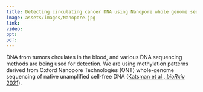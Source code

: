 ```yaml
---
title: Detecting circulating cancer DNA using Nanopore whole genome sequencing
image: assets/images/Nanopore.jpg
link:
video: 
ppt: 
pdf: 
---
```


DNA from tumors circulates in the blood, and various DNA sequencing methods are being used for detection. We are using methylation patterns derived from Oxford Nanopore Technologies (ONT) whole-genome sequencing of native unamplified cell-free DNA (<a href="https://doi.org/10.1101/2021.10.18.464684" target="_blank">Katsman et al., <em>bioRxiv</em> 2021</a>).
